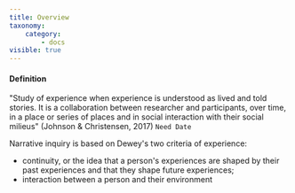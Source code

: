 ```yaml
---
title: Overview
taxonomy:
    category:
        - docs
visible: true
---
```


#### Definition

"Study of experience when experience is understood as lived and told stories. It is a collaboration between researcher and participants, over time, in a place or series of places and in social interaction with their social milieus" (Johnson & Christensen, 2017)
`Need Date`

Narrative inquiry is based on Dewey's two criteria of experience:
- continuity, or the idea that a person's experiences are shaped by their past experiences and that they shape future experiences;
- interaction between a person and their environment
